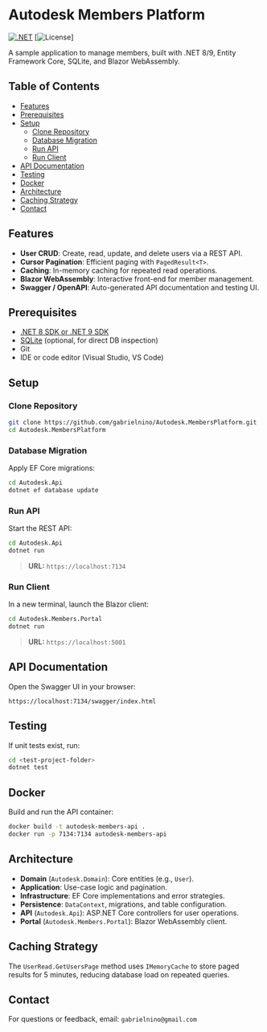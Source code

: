 # Autodesk Members Platform

[![.NET](https://img.shields.io/badge/.NET-8%2F9-blue)](https://dotnet.microsoft.com/) [![License](https://img.shields.io/badge/license-MIT-green)]

A sample application to manage members, built with .NET 8/9, Entity Framework Core, SQLite, and Blazor WebAssembly.

## Table of Contents

- [Features](#features)
- [Prerequisites](#prerequisites)
- [Setup](#setup)
  - [Clone Repository](#clone-repository)
  - [Database Migration](#database-migration)
  - [Run API](#run-api)
  - [Run Client](#run-client)
- [API Documentation](#api-documentation)
- [Testing](#testing)
- [Docker](#docker)
- [Architecture](#architecture)
- [Caching Strategy](#caching-strategy)
- [Contact](#contact)

## Features

- **User CRUD**: Create, read, update, and delete users via a REST API.
- **Cursor Pagination**: Efficient paging with `PagedResult<T>`.
- **Caching**: In-memory caching for repeated read operations.
- **Blazor WebAssembly**: Interactive front-end for member management.
- **Swagger / OpenAPI**: Auto-generated API documentation and testing UI.

## Prerequisites

- [.NET 8 SDK or .NET 9 SDK](https://dotnet.microsoft.com/download)
- [SQLite](https://www.sqlite.org/download.html) (optional, for direct DB inspection)
- Git
- IDE or code editor (Visual Studio, VS Code)

## Setup

### Clone Repository

```bash
git clone https://github.com/gabrielnino/Autodesk.MembersPlatform.git
cd Autodesk.MembersPlatform
```

### Database Migration

Apply EF Core migrations:

```bash
cd Autodesk.Api
dotnet ef database update
```

### Run API

Start the REST API:

```bash
cd Autodesk.Api
dotnet run
```

> **URL:** `https://localhost:7134`

### Run Client

In a new terminal, launch the Blazor client:

```bash
cd Autodesk.Members.Portal
dotnet run
```

> **URL:** `https://localhost:5001`

## API Documentation

Open the Swagger UI in your browser:

```text
https://localhost:7134/swagger/index.html
```

## Testing

If unit tests exist, run:

```bash
cd <test-project-folder>
dotnet test
```

## Docker

Build and run the API container:

```bash
docker build -t autodesk-members-api .
docker run -p 7134:7134 autodesk-members-api
```

## Architecture

- **Domain** (`Autodesk.Domain`): Core entities (e.g., `User`).
- **Application**: Use-case logic and pagination.
- **Infrastructure**: EF Core implementations and error strategies.
- **Persistence**: `DataContext`, migrations, and table configuration.
- **API** (`Autodesk.Api`): ASP.NET Core controllers for user operations.
- **Portal** (`Autodesk.Members.Portal`): Blazor WebAssembly client.

## Caching Strategy

The `UserRead.GetUsersPage` method uses `IMemoryCache` to store paged results for 5 minutes, reducing database load on repeated queries.

## Contact

For questions or feedback, email: `gabrielnino@gmail.com`
